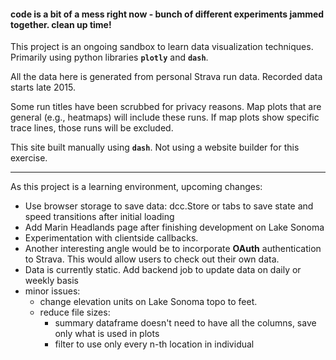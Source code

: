 #### code is a bit of a mess right now - bunch of different experiments jammed together.  clean up time!


This project is an ongoing sandbox to learn data visualization techniques. Primarily using python libraries **`plotly`** and **`dash`**.

All the data here is generated from personal Strava run data.  Recorded data starts late 2015.    

Some run titles have been scrubbed for privacy reasons. Map plots that are general (e.g., heatmaps) will include these runs. If map plots show specific trace lines, those runs will be excluded.

This site built manually using **``dash``**.  Not using a website builder for this exercise.


---
As this project is a learning environment, upcoming changes:
* Use browser storage to save data: dcc.Store or tabs to save state and speed transitions after initial loading
* Add Marin Headlands page after finishing development on Lake Sonoma
* Experimentation with clientside callbacks.
* Another interesting angle would be to incorporate **OAuth** authentication to Strava. This would allow users to check out their own data.
* Data is currently static. Add backend job to update data on daily or weekly basis
* minor issues:
  * change elevation units on Lake Sonoma topo to feet.
  * reduce file sizes:
    * summary dataframe doesn't need to have all the columns, save only what is used in plots
    * filter to use only every n-th location in individual
